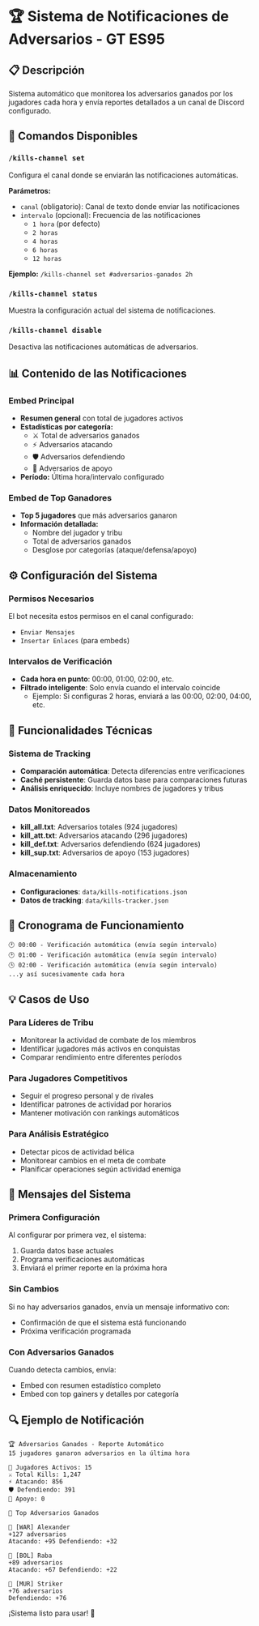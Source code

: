 # 🏆 Sistema de Notificaciones de Adversarios - GT ES95

## 📋 Descripción
Sistema automático que monitorea los adversarios ganados por los jugadores cada hora y envía reportes detallados a un canal de Discord configurado.

## 🚀 Comandos Disponibles

### `/kills-channel set`
Configura el canal donde se enviarán las notificaciones automáticas.

**Parámetros:**
- `canal` (obligatorio): Canal de texto donde enviar las notificaciones
- `intervalo` (opcional): Frecuencia de las notificaciones
  - `1 hora` (por defecto)
  - `2 horas`
  - `4 horas` 
  - `6 horas`
  - `12 horas`

**Ejemplo:** `/kills-channel set #adversarios-ganados 2h`

### `/kills-channel status`
Muestra la configuración actual del sistema de notificaciones.

### `/kills-channel disable`
Desactiva las notificaciones automáticas de adversarios.

## 📊 Contenido de las Notificaciones

### Embed Principal
- **Resumen general** con total de jugadores activos
- **Estadísticas por categoría:**
  - ⚔️ Total de adversarios ganados
  - ⚡ Adversarios atacando  
  - 🛡️ Adversarios defendiendo
  - 🤝 Adversarios de apoyo
- **Período:** Última hora/intervalo configurado

### Embed de Top Ganadores
- **Top 5 jugadores** que más adversarios ganaron
- **Información detallada:**
  - Nombre del jugador y tribu
  - Total de adversarios ganados
  - Desglose por categorías (ataque/defensa/apoyo)

## ⚙️ Configuración del Sistema

### Permisos Necesarios
El bot necesita estos permisos en el canal configurado:
- `Enviar Mensajes`
- `Insertar Enlaces` (para embeds)

### Intervalos de Verificación
- **Cada hora en punto**: 00:00, 01:00, 02:00, etc.
- **Filtrado inteligente**: Solo envía cuando el intervalo coincide
  - Ejemplo: Si configuras 2 horas, enviará a las 00:00, 02:00, 04:00, etc.

## 🔧 Funcionalidades Técnicas

### Sistema de Tracking
- **Comparación automática**: Detecta diferencias entre verificaciones
- **Caché persistente**: Guarda datos base para comparaciones futuras
- **Análisis enriquecido**: Incluye nombres de jugadores y tribus

### Datos Monitoreados
- **kill_all.txt**: Adversarios totales (924 jugadores)
- **kill_att.txt**: Adversarios atacando (296 jugadores)  
- **kill_def.txt**: Adversarios defendiendo (624 jugadores)
- **kill_sup.txt**: Adversarios de apoyo (153 jugadores)

### Almacenamiento
- **Configuraciones**: `data/kills-notifications.json`
- **Datos de tracking**: `data/kills-tracker.json`

## 📅 Cronograma de Funcionamiento

```
🕐 00:00 - Verificación automática (envía según intervalo)
🕑 01:00 - Verificación automática (envía según intervalo)
🕒 02:00 - Verificación automática (envía según intervalo)
...y así sucesivamente cada hora
```

## 💡 Casos de Uso

### Para Líderes de Tribu
- Monitorear la actividad de combate de los miembros
- Identificar jugadores más activos en conquistas
- Comparar rendimiento entre diferentes períodos

### Para Jugadores Competitivos  
- Seguir el progreso personal y de rivales
- Identificar patrones de actividad por horarios
- Mantener motivación con rankings automáticos

### Para Análisis Estratégico
- Detectar picos de actividad bélica
- Monitorear cambios en el meta de combate
- Planificar operaciones según actividad enemiga

## 🚨 Mensajes del Sistema

### Primera Configuración
Al configurar por primera vez, el sistema:
1. Guarda datos base actuales
2. Programa verificaciones automáticas  
3. Enviará el primer reporte en la próxima hora

### Sin Cambios
Si no hay adversarios ganados, envía un mensaje informativo con:
- Confirmación de que el sistema está funcionando
- Próxima verificación programada

### Con Adversarios Ganados
Cuando detecta cambios, envía:
- Embed con resumen estadístico completo
- Embed con top gainers y detalles por categoría

## 🔍 Ejemplo de Notificación

```
🏆 Adversarios Ganados - Reporte Automático
15 jugadores ganaron adversarios en la última hora

👤 Jugadores Activos: 15
⚔️ Total Kills: 1,247
⚡ Atacando: 856  
🛡️ Defendiendo: 391
🤝 Apoyo: 0

🥇 Top Adversarios Ganados

🥇 [WAR] Alexander
+127 adversarios
Atacando: +95 Defendiendo: +32

🥈 [BOL] Raba  
+89 adversarios
Atacando: +67 Defendiendo: +22

🥉 [MUR] Striker
+76 adversarios
Defendiendo: +76
```

¡Sistema listo para usar! 🎉
